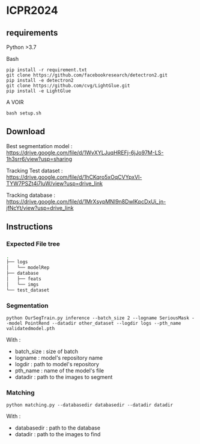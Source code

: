 # ICPR2024

## requirements 

Python >3.7

Bash

```
pip install -r requirement.txt
git clone https://github.com/facebookresearch/detectron2.git
pip install -e detectron2
git clone https://github.com/cvg/LightGlue.git
pip install -e LightGlue
```
A VOIR
```
bash setup.sh
```

## Download 

Best segmentation model : https://drive.google.com/file/d/1WvXYLJuqHREFj-6jJo97M-LS-1h3srr6/view?usp=sharing

Tracking Test dataset : https://drive.google.com/file/d/1hCKqro5xOqCVYpxVl-TYW7PSZt4j7luW/view?usp=drive_link

Tracking database : https://drive.google.com/file/d/1MrXsypMNI9n8DwIKpcDxUi_jn-jfNcYt/view?usp=drive_link

## Instructions

### Expected File tree
```bash
.
├── logs
│   └── modelRep
├── database
│   ├── feats
│   └── imgs
└── test_dataset
```
### Segmentation

```
python OurSegTrain.py inference --batch_size 2 --logname SeriousMask --model PointRend --datadir other_dataset --logdir logs --pth_name  validatedmodel.pth
```

With :
- batch_size : size of batch
- logname : model's repository name
- logdir : path to model's repository
- pth_name : name of the model's file
- datadir : path to the images to segment

### Matching 

```
python matching.py --databasedir databasedir --datadir datadir
```

With :
- databasedir : path to the database
- datadir : path to the images to find
